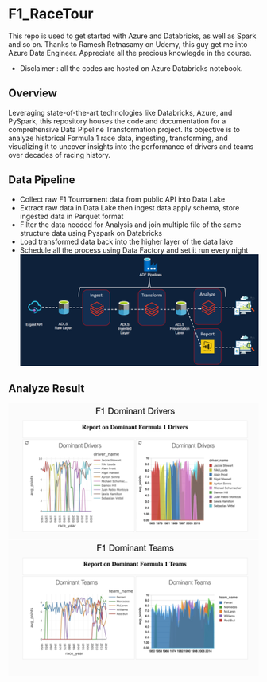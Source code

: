 # F1_RaceTour
This repo is used to get started with Azure and Databricks, as well as Spark and so on.
Thanks to Ramesh Retnasamy on Udemy, this guy get me into Azure Data Engineer. Appreciate all the precious knowlegde in the course.
- Disclaimer : all the codes are hosted on Azure Databricks notebook.

## Overview
Leveraging state-of-the-art technologies like Databricks, Azure, and PySpark, this repository houses the code and documentation for a comprehensive Data Pipeline Transformation project. Its objective is to analyze historical Formula 1 race data, ingesting, transforming, and visualizing it to uncover insights into the performance of drivers and teams over decades of racing history.

## Data Pipeline 
- Collect raw F1 Tournament data from public API into Data Lake
- Extract raw data in Data Lake then ingest data apply schema, store ingested data in Parquet format
- Filter the data needed for Analysis and join multiple file of the same structure data using Pyspark on Databricks
- Load transformed data back into the higher layer of the data lake
- Schedule all the process using Data Factory and set it run every night
![Data pipeline](img/pipeline.png)

## Analyze Result
![](img/chart1.png)
![](img/chart2.png)